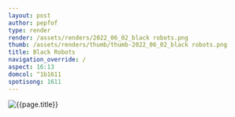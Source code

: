 ```yaml
---
layout: post
author: pepfof
type: render
render: /assets/renders/2022_06_02_black robots.png
thumb: /assets/renders/thumb/thumb-2022_06_02_black robots.png
title: Black Robots
navigation_override: /
aspect: 16:13
domcol: ^1b1611
spotisong: 1611
---
```


<!--USER BEGIN 1-->

<!--USER END 1-->
<img src = "{{ page.render }}" class="image_main" alt="{{page.title}}">

<!--more-->
<!--USER BEGIN 2-->

<!--USER END 2-->

